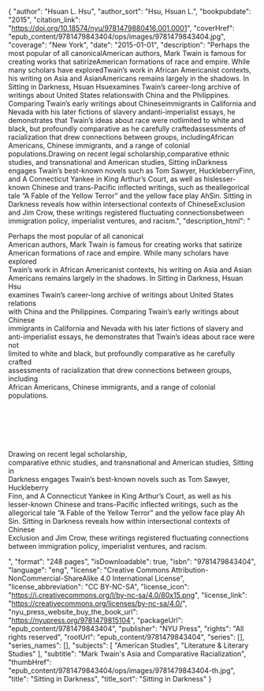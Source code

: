 {
  "author": "Hsuan L. Hsu",
  "author_sort": "Hsu, Hsuan L.",
  "bookpubdate": "2015",
  "citation_link": "https://doi.org/10.18574/nyu/9781479880416.001.0001",
  "coverHref": "epub_content/9781479843404/ops/images/9781479843404.jpg",
  "coverage": "New York",
  "date": "2015-01-01",
  "description": "Perhaps the most popular of all canonicalAmerican authors, Mark Twain is famous for creating works that satirizeAmerican formations of race and empire. While many scholars have exploredTwain’s work in African Americanist contexts, his writing on Asia and AsianAmericans remains largely in the shadows. In Sitting in Darkness, Hsuan Hsuexamines Twain’s career-long archive of writings about United States relationswith China and the Philippines. Comparing Twain’s early writings about Chineseimmigrants in California and Nevada with his later fictions of slavery andanti-imperialist essays, he demonstrates that Twain’s ideas about race were notlimited to white and black, but profoundly comparative as he carefully craftedassessments of racialization that drew connections between groups, includingAfrican Americans, Chinese immigrants, and a range of colonial populations.Drawing on recent legal scholarship,comparative ethnic studies, and transnational and American studies, Sitting inDarkness engages Twain’s best-known novels such as Tom Sawyer, HuckleberryFinn, and A Connecticut Yankee in King Arthur’s Court, as well as hislesser-known Chinese and trans-Pacific inflected writings, such as theallegorical tale “A Fable of the Yellow Terror” and the yellow face play AhSin. Sitting in Darkness reveals how within intersectional contexts of ChineseExclusion and Jim Crow, these writings registered fluctuating connectionsbetween immigration policy, imperialist ventures, and racism.",
  "description_html": "<p>Perhaps the most popular of all canonical<br>American authors, Mark Twain is famous for creating works that satirize<br>American formations of race and empire. While many scholars have explored<br>Twain’s work in African Americanist contexts, his writing on Asia and Asian<br>Americans remains largely in the shadows. In Sitting in Darkness, Hsuan Hsu<br>examines Twain’s career-long archive of writings about United States relations<br>with China and the Philippines. Comparing Twain’s early writings about Chinese<br>immigrants in California and Nevada with his later fictions of slavery and<br>anti-imperialist essays, he demonstrates that Twain’s ideas about race were not<br>limited to white and black, but profoundly comparative as he carefully crafted<br>assessments of racialization that drew connections between groups, including<br>African Americans, Chinese immigrants, and a range of colonial populations.<br><br><br><br><br><br><br>Drawing on recent legal scholarship,<br>comparative ethnic studies, and transnational and American studies, Sitting in<br>Darkness engages Twain’s best-known novels such as Tom Sawyer, Huckleberry<br>Finn, and A Connecticut Yankee in King Arthur’s Court, as well as his<br>lesser-known Chinese and trans-Pacific inflected writings, such as the<br>allegorical tale “A Fable of the Yellow Terror” and the yellow face play Ah<br>Sin. Sitting in Darkness reveals how within intersectional contexts of Chinese<br>Exclusion and Jim Crow, these writings registered fluctuating connections<br>between immigration policy, imperialist ventures, and racism.</p>",
  "format": "248 pages",
  "isDownloadable": true,
  "isbn": "9781479843404",
  "language": "eng",
  "license": "Creative Commons Attribution-NonCommercial-ShareAlike 4.0 International License",
  "license_abbreviation": "CC BY-NC-SA",
  "license_icon": "https://i.creativecommons.org/l/by-nc-sa/4.0/80x15.png",
  "license_link": "https://creativecommons.org/licenses/by-nc-sa/4.0/",
  "nyu_press_website_buy_the_book_url": "https://nyupress.org/9781479815104",
  "packageUrl": "epub_content/9781479843404",
  "publisher": "NYU Press",
  "rights": "All rights reserved",
  "rootUrl": "epub_content/9781479843404",
  "series": [],
  "series_names": [],
  "subjects": [
    "American Studies",
    "Literature & Literary Studies"
  ],
  "subtitle": "Mark Twain's Asia and Comparative Racialization",
  "thumbHref": "epub_content/9781479843404/ops/images/9781479843404-th.jpg",
  "title": "Sitting in Darkness",
  "title_sort": "Sitting in Darkness"
}
